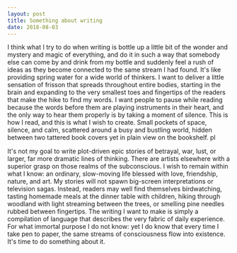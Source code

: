 ```yaml
---
layout: post
title: Something about writing
date: 2018-08-03
---
```


I think what I try to do when writing is bottle up a little bit of the wonder 
and mystery and magic of everything, and do it in such a way that somebody else can come by and drink from my bottle and suddenly feel a rush of ideas as they
become connected to the same stream I had found. It's like providing spring 
water for a wide world of thinkers. I want to deliver a little sensation of
frisson that spreads throughout entire bodies, starting in the brain and 
expanding to the very smallest toes and fingertips of the readers that make the
hike to find my words. I want people to pause while reading because the words
before them are playing instruments in their heart, and the only way to hear 
them properly is by taking a moment of silence. This is how I read, and this
is what I wish to create. Small pockets of space, silence, and calm, scattered
around a busy and bustling world, hidden between two tattered book covers yet in
plain view on the bookshelf. pl

It's not my goal to write plot-driven epic stories of betrayal, war, lust, or 
larger, far more dramatic lines of thinking. There are artists elsewhere with a
superior grasp on those realms of the subconscious. I wish to remain within 
what I know: an ordinary, slow-moving life blessed with love, friendship, 
nature, and art. My stories will not spawn big-screen interpretations or 
television sagas. Instead, readers may well find themselves birdwatching, 
tasting homemade meals at the dinner table with children, hiking through
woodland with light streaming between the trees, or smelling pine needles rubbed between fingertips. The writing I want to make is simply a compilation of 
language that describes the very fabric of daily experience. For what immortal purpose I do not know: yet I do know that every time I take pen to paper, the
same streams of consciousness flow into existence. It's time to do something 
about it.
